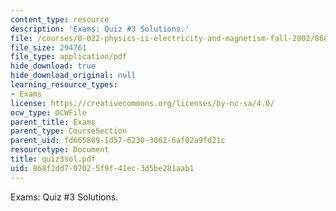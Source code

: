 ```yaml
---
content_type: resource
description: 'Exams: Quiz #3 Solutions.'
file: /courses/8-022-physics-ii-electricity-and-magnetism-fall-2002/868f2dd707025f9f41ec3d5be281aab1_quiz3sol.pdf
file_size: 294761
file_type: application/pdf
hide_download: true
hide_download_original: null
learning_resource_types:
- Exams
license: https://creativecommons.org/licenses/by-nc-sa/4.0/
ocw_type: OCWFile
parent_title: Exams
parent_type: CourseSection
parent_uid: fd665869-1d57-6230-3062-6af02a9fd21c
resourcetype: Document
title: quiz3sol.pdf
uid: 868f2dd7-0702-5f9f-41ec-3d5be281aab1
---
```

Exams: Quiz #3 Solutions.